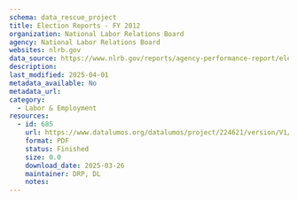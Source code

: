 ```yaml
---
schema: data_rescue_project 
title: Election Reports - FY 2012
organization: National Labor Relations Board
agency: National Labor Relations Board
websites: nlrb.gov
data_source: https://www.nlrb.gov/reports/agency-performance-report/election-reports/election-reports-fy-2012
description: 
last_modified: 2025-04-01
metadata_available: No
metadata_url: 
category:
  - Labor & Employment 
resources:
  - id: 685
    url: https://www.datalumos.org/datalumos/project/224621/version/V1/view
    format: PDF
    status: Finished
    size: 0.0
    download_date: 2025-03-26
    maintainer: DRP, DL
    notes: 
---
```

